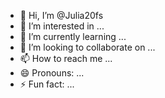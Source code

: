 - 👋 Hi, I’m @Julia20fs
- 👀 I’m interested in ...
- 🌱 I’m currently learning ...
- 💞️ I’m looking to collaborate on ...
- 📫 How to reach me ...
- 😄 Pronouns: ...
- ⚡ Fun fact: ...

<!---
Julia20fs/Julia20fs is a ✨ special ✨ repository because its `README.md` (this file) appears on your GitHub profile.
You can click the Preview link to take a look at your changes.
--->
